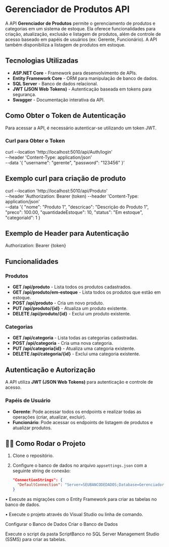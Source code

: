 # Gerenciador de Produtos API

A API **Gerenciador de Produtos** permite o gerenciamento de produtos e categorias em um sistema de estoque. Ela oferece funcionalidades para criação, atualização, exclusão e listagem de produtos, além de controle de acesso baseado em papéis de usuários (ex: Gerente, Funcionário). A API também disponibiliza a listagem de produtos em estoque.

## Tecnologias Utilizadas

- **ASP.NET Core** - Framework para desenvolvimento de APIs.
- **Entity Framework Core** - ORM para manipulação de banco de dados.
- **SQL Server** - Banco de dados relacional.
- **JWT (JSON Web Tokens)** - Autenticação baseada em tokens para segurança.
- **Swagger** - Documentação interativa da API.

## Como Obter o Token de Autenticação

Para acessar a API, é necessário autenticar-se utilizando um token JWT.

### Curl para Obter o Token

curl --location 'http://localhost:5010/api/Auth/login' \
--header 'Content-Type: application/json' \
--data '{
    "username": "gerente",
    "password": "123456"
}'
## Exemplo curl para criação de produto

curl --location 'http://localhost:5010/api/Produto' \
--header 'Authorization: Bearer (token)
--header 'Content-Type: application/json' \
--data '{
    "nome": "Produto 1",
    "descricao": "Descrição do Produto 1",
    "preco": 100.00,
    "quantidadeEstoque": 10,
    "status": "Em estoque",
    "categoriaId": 1
}

## Exemplo de Header para Autenticação

Authorization: Bearer {token}


## Funcionalidades

### Produtos

- **GET /api/produto** - Lista todos os produtos cadastrados.
- **GET /api/produto/em-estoque** - Lista todos os produtos que estão em estoque.
- **POST /api/produto** - Cria um novo produto.
- **PUT /api/produto/{id}** - Atualiza um produto existente.
- **DELETE /api/produto/{id}** - Exclui um produto existente.

### Categorias

- **GET /api/categoria** - Lista todas as categorias cadastradas.
- **POST /api/categoria** - Cria uma nova categoria.
- **PUT /api/categoria{id}** - Atualiza uma categoria existente.
- **DELETE /api/categoria/{id}** - Exclui uma categoria existente.

## Autenticação e Autorização

A API utiliza **JWT (JSON Web Tokens)** para autenticação e controle de acesso.

### Papéis de Usuário

- **Gerente**: Pode acessar todos os endpoints e realizar todas as operações (criar, atualizar, excluir).
- **Funcionário**: Pode acessar os endpoints de listagem de produtos e atualizar produtos.



## 👩‍💻 Como Rodar o Projeto

1. Clone o repositório.

2. Configure o banco de dados no arquivo `appsettings.json` com a seguinte string de conexão:

   ```json
   "ConnectionStrings": {
     "DefaultConnection": "Server=SEUBANCODEDADOS;Database=GerenciadorDeProdutosDB;Trusted_Connection=True;Encrypt=True;TrustServerCertificate=True;"
   }
   ```

• Execute as migrações com o Entity Framework para criar as tabelas no banco de dados.

• Execute o projeto através do Visual Studio ou linha de comando.

Configurar o Banco de Dados Criar o Banco de Dados

Execute o script da pasta ScriptBanco no SQL Server Management Studio (SSMS) para criar as tabelas.

